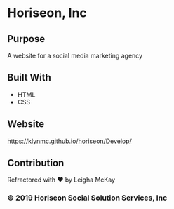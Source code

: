 # Horiseon, Inc

## Purpose
A website for a social media marketing agency

## Built With
* HTML
* CSS

## Website
https://klynmc.github.io/horiseon/Develop/

## Contribution
Refractored with ❤️ by Leigha McKay

### &copy; 2019 Horiseon Social Solution Services, Inc
